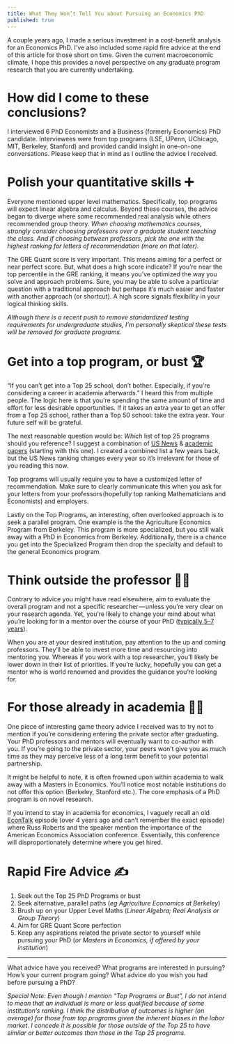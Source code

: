 ```yaml
---
title: What They Won’t Tell You about Pursuing an Economics PhD
published: true
---
```


A couple years ago, I made a serious investment in a cost-benefit analysis for an Economics PhD. I’ve also included some rapid fire advice at the end of this article for those short on time. Given the current macroeconomic climate, I hope this provides a novel perspective on any graduate program research that you are currently undertaking.

# How did I come to these conclusions?
I interviewed 6 PhD Economists and a Business (formerly Economics) PhD candidate. Interviewees were from top programs (LSE, UPenn, UChicago, MIT, Berkeley, Stanford) and provided candid insight in one-on-one conversations. Please keep that in mind as I outline the advice I received.

# Polish your quantitative skills ➕
Everyone mentioned upper level mathematics. Specifically, top programs will expect linear algebra and calculus. Beyond these courses, the advice began to diverge where some recommended real analysis while others recommended group theory.
_When choosing mathematics courses, strongly consider choosing professors over a graduate student teaching the class. And if choosing between professors, pick the one with the highest ranking for letters of recommendation (more on that later)._

The GRE Quant score is very important. This means aiming for a perfect or near perfect score. But, what does a high score indicate? If you’re near the top percentile in the GRE ranking, it means you’ve optimized the way you solve and approach problems. Sure, you may be able to solve a particular question with a traditional approach but perhaps it’s much easier and faster with another approach (or shortcut). A high score signals flexibility in your logical thinking skills.

_Although there is a recent push to remove standardized testing requirements for undergraduate studies, I’m personally skeptical these tests will be removed for graduate programs._

# Get into a top program, or bust 🏆
“If you can’t get into a Top 25 school, don’t bother. Especially, if you’re considering a career in academia afterwards.” I heard this from multiple people. The logic here is that you’re spending the same amount of time and effort for less desirable opportunities. If it takes an extra year to get an offer from a Top 25 school, rather than a Top 50 school: take the extra year. Your future self will be grateful.

The next reasonable question would be: _Which_ list of top 25 programs should you reference? I suggest a combination of [US News](https://www.usnews.com/best-graduate-schools/top-humanities-schools/economics-rankings) & [academic papers](https://pubs.aeaweb.org/doi/pdfplus/10.1257/jep.12.1.157) (starting with this one). I created a combined list a few years back, but the US News ranking changes every year so it’s irrelevant for those of you reading this now.

Top programs will usually require you to have a customized letter of recommendation. Make sure to clearly communicate this when you ask for your letters from your professors (hopefully top ranking Mathematicians and Economists) and employers.

Lastly on the Top Programs, an interesting, often overlooked approach is to seek a parallel program. One example is the the Agriculture Economics Program from Berkeley. This program is more specialized, but you still walk away with a PhD in Economics from Berkeley. Additionally, there is a chance you get into the Specialized Program then drop the specialty and default to the general Economics program.

# Think outside the professor 👩‍🏫
Contrary to advice you might have read elsewhere, aim to evaluate the overall program and not a specific researcher — unless you’re very clear on your research agenda. Yet, you’re likely to change your mind about what you’re looking for in a mentor over the course of your PhD ([typically 5–7 years](https://80000hours.org/career-reviews/economics-phd/#:~:text=In%20this%20profile%20we%20focus,usually%20takes%205%2D7%20years.&text=In%20the%20first%20two%20years,to%20teach%20during%20your%20PhD.)).

When you are at your desired institution, pay attention to the up and coming professors. They’ll be able to invest more time and resourcing into mentoring you. Whereas if you work with a top researcher, you’ll likely be lower down in their list of priorities. If you’re lucky, hopefully you can get a mentor who is world renowned and provides the guidance you’re looking for.

# For those already in academia 👨‍🏫
One piece of interesting game theory advice I received was to try not to mention if you’re considering entering the private sector after graduating. Your PhD professors and mentors will eventually want to co-author with you. If you’re going to the private sector, your peers won’t give you as much time as they may perceive less of a long term benefit to your potential partnership.

It might be helpful to note, it is often frowned upon within academia to walk away with a Masters in Economics. You’ll notice most notable institutions do not offer this option (Berkeley, Stanford etc.). The core emphasis of a PhD program is on novel research.

If you intend to stay in academia for economics, I vaguely recall an old [EconTalk](https://www.econtalk.org/) episode (over 4 years ago and can’t remember the exact episode) where Russ Roberts and the speaker mention the importance of the American Economics Association conference. Essentially, this conference will disproportionately determine where you get hired.

# Rapid Fire Advice ✍️
1. Seek out the Top 25 PhD Programs or bust
2. Seek alternative, parallel paths (_eg Agriculture Economics at Berkeley_)
3. Brush up on your Upper Level Maths (_Linear Algebra; Real Analysis or Group Theory_)
4. Aim for GRE Quant Score perfection
5. Keep any aspirations related the private sector to yourself while pursuing your PhD (_or Masters in Economics, if offered by your institution_)

---
What advice have you received? What programs are interested in pursuing? How’s your current program going? What advice do you wish you had before pursuing a PhD?

_Special Note: Even though I mention “Top Programs or Bust”, I do not intend to mean that an individual is more or less qualified because of some institution’s ranking. I think the distribution of outcomes is higher (on average) for those from top programs given the inherent biases in the labor market. I concede it is possible for those outside of the Top 25 to have similar or better outcomes than those in the Top 25 programs._
